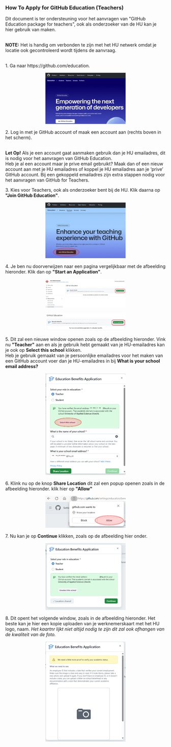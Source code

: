 ### How To Apply for GitHub Education (Teachers)
Dit document is ter ondersteuning voor het aanvragen van "GitHub Education package for teachers", ook als onderzoeker van de HU kan je hier gebruik van maken.<p>
<br><strong>NOTE:</strong> Het is handig om verbonden te zijn met het HU netwerk omdat je locatie ook gecontroleerd wordt tijdens de aanvraag.
</p>
<br>
1. Ga naar https://github.com/education.
   <p align="center"><img width="50%" height="50%" src="https://github.com/uashogeschoolutrecht/.github/blob/main/images/github_ed_img/GitHub_edu_page.png"></p>
2. Log in met je GitHub account of maak een account aan (rechts boven in het scherm).
   <p>
    <br><strong>Let Op!</strong> Als je een account gaat aanmaken gebruik dan je HU emailadres, dit is nodig voor het aanvragen van GitHub Education. 
    <br>Heb je al een account maar je prive email gebruikt? Maak dan of een nieuw account aan met je HU emailadres of koppel je HU emailadres aan je ‘prive’ GitHub account. Bij een gekoppeld emailadres zijn extra stappen nodig voor het aanvragen van GitHub for Teachers.
    </p>
3. Kies voor Teachers, ook als onderzoeker bent bij de HU. Klik daarna op <strong>"Join GitHub Education"</strong>.
   <p align="center"><img width="50%" height="50%" src="https://github.com/uashogeschoolutrecht/.github/blob/main/images/github_ed_img/teacher_join.PNG"></p>
4. Je ben nu doorverwijzen naar een pagina vergelijkbaar met de afbeelding hieronder. Klik dan op <strong>"Start an Application"</strong>. 
<p align="center"><img width="50%" height="50%" src="https://github.com/uashogeschoolutrecht/.github/blob/main/images/github_ed_img/apply.png"></p>
<p align="center"><img width="50%" height="50%" src="https://github.com/uashogeschoolutrecht/.github/blob/main/images/github_ed_img/apply2.png"></p>
5. Dit zal een nieuwe window openen zoals op de afbeelding hieronder. Vink nu <strong>"Teacher"</strong> aan en als je gebruik hebt gemaakt van je HU-emailadres kan je ook op <strong>Select this school</strong> klikken.
<br> Heb je gebruik gemaakt van je persoonlijke emailadres voor het maken van een GitHub account voer dan je HU-emailadres in bij <strong>What is your school email address?</strong>
   <p align="center"><img width="50%" height="50%" src="https://github.com/uashogeschoolutrecht/.github/blob/main/images/github_ed_img/apply_popup.PNG"></p>
6. Klink nu op de knop <strong>Share Location</strong> dit zal een popup openen zoals in de afbeelding hieronder. klik hier op  <strong>"Allow"</strong><p align="center"><img width="50%" height="50%" src="https://github.com/uashogeschoolutrecht/.github/blob/main/images/github_ed_img/allow_location_popup.PNG"></p>
7. Nu kan je op <strong> Continue</strong> klikken, zoals op de afbeelding hier onder.<p align="center"><img width="50%" height="50%" src="https://github.com/uashogeschoolutrecht/.github/blob/main/images/github_ed_img/continue_popup.PNG"></p>
8. Dit opent het volgende window, zoals in de afbeelding hieronder. Het beste kan je hier een kopie uploaden van je werknemerskaart met het HU logo, naam. <em>Het kaartnr lijkt niet altijd nodig te zijn dit zal ook afhangen  van de kwaliteit van de foto.</em><p align="center"><img width="50%" height="50%" src="https://github.com/uashogeschoolutrecht/.github/blob/main/images/github_ed_img/id_check.png"></p>